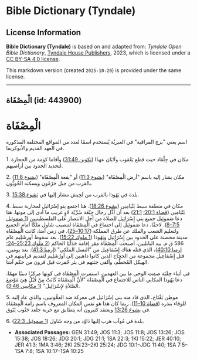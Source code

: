 # Bible Dictionary (Tyndale)

## License Information

**Bible Dictionary (Tyndale)** is based on and adapted from: _Tyndale Open Bible Dictionary_, [Tyndale House Publishers](https://tyndaleopenresources.com/), 2023, which is licensed under a [CC BY-SA 4.0 license](https://creativecommons.org/licenses/by-sa/4.0/legalcode.en).

This markdown version (created `2025-10-20`) is provided under the same license.



--------------------------------

## الْمِصْفَاة (id: 443900)

الْمِصْفَاة
===========

اسم يعني "برج المراقبة" في العبريُة يُستخدم اسمًا لعدد من المواقع المختلفة المذكورة في العهد القديم والأبوكريفا.

1\. مكان في جِلْعَاد حيث قطع يَعْقوب ولَابَان عهدًا ([تكوين 31:49](https://ref.ly/Gen31:49)) وأقاما كومة من الحجارة لتحديد الحدود بين أراضيهم.

2\. مكان يشار إليه باسم "أرض الْمِصْفَاة" ([يشوع 11:3](https://ref.ly/Josh11:3)) أو "بقعة الْمِصْفَاة" ([يشوع 11:8](https://ref.ly/Josh11:8)) بالقرب من جبل حَرْمُون ويسكنه الحُويُّون.

3\. بلدة في يَهُوذا بالقرب من لَخِيش مشار إليها في [يَشوع 15:38](https://ref.ly/Josh15:38).

4\. مكان في منطقة سبط بَنْيَامِين ([يشوع 18:26](https://ref.ly/Josh18:26)). هنا اجتمع بنو إسْرَائيل لمحاربة سبط بَنْيَامِين ([قضاة 20:1؛](https://ref.ly/Judg20:1) [21:1](https://ref.ly/Judg21:1)) بعد أن أذَّل رجال جِبْعَة سُرِّيّة لاوٍ غريب ما أدى إلى موتها. هنا دعا صَموئِيل جميع بني إِسْرَائِيل للصلاة من أجل الانتصار على الفلسطينيين ([1 صموئيل 7:5–8](https://ref.ly/1Sam7:5-1Sam7:8)). لاحقًا، دعا صَموئِيل إلى اجتماع في الْمِصْفَاة لتنصيب شَاول ملكًا أمام الجميع ولتعليم الشعب والملك عن طرق المملكة ([10:17–25](https://ref.ly/1Sam10:17-1Sam10:25)). في زمن آسَا، كانت الْمِصْفَاة مدينة محصنة على الحدود بين إِسْرَائِيل ويَهُوذا ([1 ملوك 15:22](https://ref.ly/1Kgs15:22)). بعد سقوط أورشَلِيم عام 586 ق.م. بيد البابليين، أصبحت الْمِصْفَاة مقر إقامة جَدَلْيَا الحاكم ([2 ملوك 25:23–24؛](https://ref.ly/2Kgs25:23-2Kgs25:24) [إرميا 40:10](https://ref.ly/Jer40:10))، الذي قتله هناك إِسْمَاعِيل من "النسل الملكي" ([إرميا 41:3](https://ref.ly/Jer41:3)). بعد يومين، قتل إِسْمَاعِيل مجموعة من الحجاج الذين كانوا ذاهبين إلى أورُشَلِيم لتقديم قرابينهم في الهيكل المُحطَّم، وألقى جثثهم في بئر حُفرت قبل قرون من حكم آسَا.

في أثناء حِقْبَة صمت الوحي ما بين العهدين، استمرت الْمِصْفَاة في كونها مركزًا دينيًا مهمًا. دعا يَهُوذا المكابي الناس للاجتماع في الْمِصْفَاة "لأَنَّ الْمِصْفَاةَ كَانَتْ مِنْ قَبْلُ هِيَ مَوْضِعَ الصَّلاَةِ لإِسْرَائِيلَ" ([1 مكابيين 3:46](https://ref.ly/1Macc3:46)).

5\. موطن يَفْتَاح، الذي قاد منه بني إسْرَائيل في معركة ضد العمُّونيين، والذي عاد إليه للوفاء بنذره ([قضاة 10–11](https://ref.ly/Judg10:1-Judg11:40)). ربما كان هذا هو نفس المكان المعروف باسم رامة الْمِصْفَاة في [يشوع 13:26](https://ref.ly/Josh13:26) ويعتقد كثيرون أنه يتطابق مع خربة جلعد جَنُوب يَبّوق.

6\. بلدة في مُوآب هرب إليها دَاوُد من وجه شَاول ([1 صموئيل 22:3](https://ref.ly/1Sam22:3)).

* **Associated Passages:** GEN 31:49; JOS 11:3; JOS 11:8; JOS 13:26; JOS 15:38; JOS 18:26; JDG 20:1; JDG 21:1; 1SA 22:3; 1KI 15:22; JER 40:10; JER 41:3; 1MA 3:46; 2KI 25:23–2KI 25:24; JDG 10:1–JDG 11:40; 1SA 7:5–1SA 7:8; 1SA 10:17–1SA 10:25

